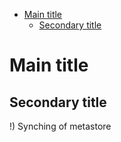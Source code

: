 
- [Main title](#main-title)
  - [Secondary title](#secondary-title)


# Main title

## Secondary title
!) Synching of metastore
